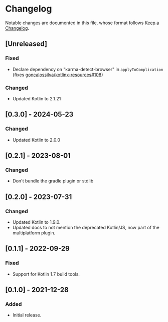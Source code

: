 # Changelog

Notable changes are documented in this file, whose format follows [Keep a Changelog](https://keepachangelog.com/en/1.0.0/).

## [Unreleased]

### Fixed

- Declare dependency on "karma-detect-browser" in `applyToComplication` (fixes [goncalossilva/kotlinx-resources#108](https://github.com/goncalossilva/kotlinjs-useanybrowser/issues/108))

### Changed

- Updated Kotlin to 2.1.21

## [0.3.0] - 2024-05-23

### Changed

- Updated Kotlin to 2.0.0

## [0.2.1] - 2023-08-01

### Changed

- Don't bundle the gradle plugin or stdlib

## [0.2.0] - 2023-07-31

### Changed

- Updated Kotlin to 1.9.0.
- Updated docs to not mention the deprecated Kotlin/JS, now part of the multiplatform plugin.

## [0.1.1] - 2022-09-29

### Fixed

- Support for Kotlin 1.7 build tools.

## [0.1.0] - 2021-12-28

### Added

- Initial release.
